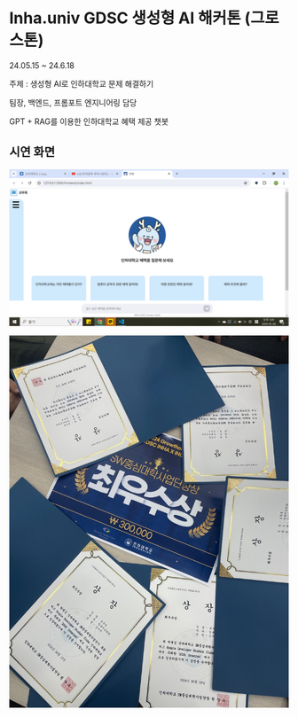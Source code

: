 # Inha.univ GDSC 생성형 AI 해커톤 (그로스톤)

24.05.15 ~ 24.6.18 

주제 : 생성형 AI로 인하대학교 문제 해결하기

팀장, 백엔드, 프롬포트 엔지니어링 담당

GPT + RAG를 이용한 인하대학교 혜택 제공 챗봇

## 시연 화면
![화면](./readmeref/2.png)


![화면](./readmeref/1.jpg)

